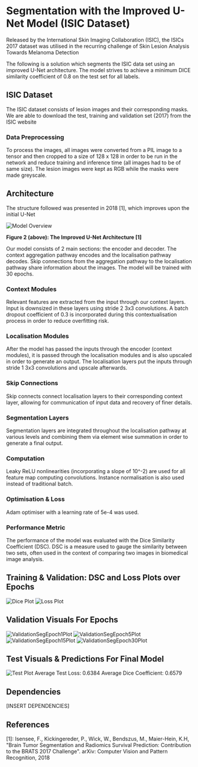 # Segmentation with the Improved U-Net Model (ISIC Dataset)

Released by the International Skin Imaging Collaboration (ISIC), the ISICs 2017 dataset was utilised in the recurring challenge of Skin Lesion Analysis Towards Melanoma Detection

The following is a solution which segments the ISIC data set using an improved U-Net architecture. The model strives to achieve a minimum DICE similarity coefficient of 0.8 on the test set for all labels.

## ISIC Dataset
The ISIC dataset consists of lesion images and their corresponding masks. We are able to download the test, training and validation set (2017) from the ISIC website

### Data Preprocessing
To process the images, all images were converted from a PIL image to a tensor and then cropped to a size of 128 x 128 in order to be run in the network and reduce training and inference time (all images had to be of same size). The lesion images were kept as RGB while the masks were made greyscale. 

## Architecture
The structure followed was presented in 2018 [1], which improves upon the initial U-Net

![Model Overview](./recognition/plots/model_overview.png)

__Figure 2 (above): The Improved U-Net Architecture [1]__

Our model consists of 2 main sections: the encoder and decoder. The context aggregation pathway encodes and the localisation pathway decodes. Skip connections from the aggregation pathway to the localisation pathway share information about the images. The model will be trained with 30 epochs.

### Context Modules
Relevant features are extracted from the input through our context layers. Input is downsized in these layers using stride 2 3x3 convolutions. A batch dropout coefficient of 0.3 is incorporated during this contextualisation process in order to reduce overfitting risk. 

### Localisation Modules
After the model has passed the inputs through the encoder (context modules), it is passed through the localisation modules and is also upscaled in order to generate an output. The localisation layers put the inputs through stride 1 3x3 convolutions and upscale afterwards.

### Skip Connections
Skip connects connect localisation layers to their corresponding context layer, allowing for communication of input data and recovery of finer details.

### Segmentation Layers
Segmentation layers are integrated throughout the localisation pathway at various levels and combining them via element wise summation in order to generate a final output.

### Computation
Leaky ReLU nonlinearities (incorporating a slope of 10^-2) are used for all feature map computing convolutions. Instance normalisation is also used instead of traditional batch.

### Optimisation & Loss
Adam optimiser with a learning rate of 5e-4 was used.

### Performance Metric
The performance of the model was evaluated with the Dice Similarity Coefficient (DSC). DSC is a measure used to gauge the similarity between two sets, often used in the context of comparing two images in biomedical image analysis.

## Training & Validation: DSC and Loss Plots over Epochs

![Dice Plot](./recognition/plots/results_dice.png)
![Loss Plot](./recognition/plots/results_loss.png)

## Validation Visuals For Epochs
![ValidationSegEpoch1Plot](./recognition/plots/ValidationSegmentsEpoch1.png)
![ValidationSegEpoch5Plot](./recognition/plots/ValidationSegmentsEpoch5.png)
![ValidationSegEpoch15Plot](./recognition/plots/ValidationSegmentsEpoch15.png)
![ValidationSegEpoch30Plot](./recognition/plots/ValidationSegmentsEpoch30.png)

## Test Visuals & Predictions For Final Model
![Test Plot](./recognition/plots/test_plot.png)
Average Test Loss: 0.6384
Average Dice Coefficient: 0.6579

## Dependencies

[INSERT DEPENDENCIES]
 
## References
[1]: Isensee, F., Kickingereder, P., Wick, W., Bendszus, M., Maier-Hein, K.H, "Brain Tumor Segmentation and Radiomics Survival Prediction: Contribution to the BRATS 2017 Challenge". arXiv: Computer Vision and Pattern Recognition, 2018



